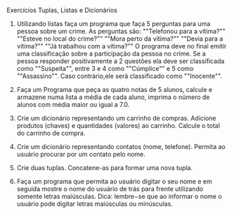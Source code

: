 Exercícios Tuplas, Listas e Dicionários

1. Utilizando listas faça um programa que faça 5 perguntas para uma pessoa sobre um crime.
As perguntas são:
""Telefonou para a vítima?""
""Esteve no local do crime?""
""Mora perto da vítima?""
""Devia para a vítima?""
""Já trabalhou com a vítima?""
O programa deve no final emitir uma classificação sobre a participação da pessoa no crime. Se a pessoa responder positivamente a 2 questões ela deve ser classificada como ""Suspeita"", entre 3 e 4 como ""Cúmplice"" e 5 como
""Assassino"". Caso contrário,ele será classificado como ""Inocente"".

2. Faça um Programa que peça as quatro notas de 5 alunos, calcule e armazene numa lista a média de cada aluno, imprima o número de alunos com média maior ou igual a 7.0.

3. Crie um dicionário representando um carrinho de compras. Adicione produtos (chaves) e quantidades (valores) ao carrinho. Calcule o total do carrinho de compra.

4. Crie um dicionário representando contatos (nome, telefone). Permita ao usuário procurar por um contato pelo nome.

5. Crie duas tuplas. Concatene-as para formar uma nova tupla.

6. Faça um programa que permita ao usuário digitar o seu nome e em seguida mostre o nome do usuário de trás para frente
utilizando somente letras maiúsculas. Dica: lembre−se que ao informar o nome o usuário pode digitar letras maiúsculas ou
minúsculas.